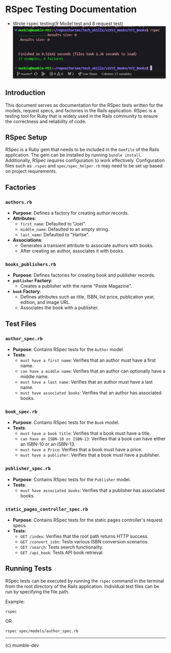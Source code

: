 # RSpec Testing Documentation

- Wrote rspec testing(9 Model test and 8 request test)
  ![RSPEC](documentations/rspec.png)

## Introduction

This document serves as documentation for the RSpec tests written for the models, request specs, and factories in the Rails application. RSpec is a testing tool for Ruby that is widely used in the Rails community to ensure the correctness and reliability of code.

## RSpec Setup

RSpec is a Ruby gem that needs to be included in the `Gemfile` of the Rails application. The gem can be installed by running `bundle install`. Additionally, RSpec requires configuration to work effectively. Configuration files such as `.rspec` and `spec/spec_helper.rb` may need to be set up based on project requirements.

## Factories

### `authors.rb`

- **Purpose**: Defines a factory for creating author records.
- **Attributes**:
  - `first_name`: Defaulted to "Joel".
  - `middle_name`: Defaulted to an empty string.
  - `last_name`: Defaulted to "Hartse".
- **Associations**:
  - Generates a transient attribute to associate authors with books.
  - After creating an author, associates it with books.

### `books_publishers.rb`

- **Purpose**: Defines factories for creating book and publisher records.
- **`publisher` Factory**:
  - Creates a publisher with the name "Paste Magazine".
- **`book` Factory**:
  - Defines attributes such as title, ISBN, list price, publication year, edition, and image URL.
  - Associates the book with a publisher.

## Test Files

### `author_spec.rb`

- **Purpose**: Contains RSpec tests for the `Author` model.
- **Tests**:
  - `must have a first name`: Verifies that an author must have a first name.
  - `can have a middle name`: Verifies that an author can optionally have a middle name.
  - `must have a last name`: Verifies that an author must have a last name.
  - `must have associated books`: Verifies that an author has associated books.

### `book_spec.rb`

- **Purpose**: Contains RSpec tests for the `Book` model.
- **Tests**:
  - `must have a book title`: Verifies that a book must have a title.
  - `can have an ISBN-10 or ISBN-13`: Verifies that a book can have either an ISBN-10 or an ISBN-13.
  - `must have a Price`: Verifies that a book must have a price.
  - `must have a publisher`: Verifies that a book must have a publisher.

### `publisher_spec.rb`

- **Purpose**: Contains RSpec tests for the `Publisher` model.
- **Tests**:
  - `must have associated books`: Verifies that a publisher has associated books.

### `static_pages_controller_spec.rb`

- **Purpose**: Contains RSpec tests for the static pages controller's request specs.
- **Tests**:
  - `GET /index`: Verifies that the root path returns HTTP success.
  - `GET /convert_isbn`: Tests various ISBN conversion scenarios.
  - `GET /search`: Tests search functionality.
  - `GET /api_book`: Tests API book retrieval.

## Running Tests

RSpec tests can be executed by running the `rspec` command in the terminal from the root directory of the Rails application. Individual test files can be run by specifying the file path.

Example:

```
rspec
```

OR

```
rspec spec/models/author_spec.rb
```

---

(c) mumble-dev
